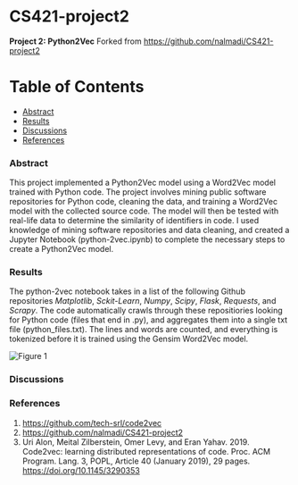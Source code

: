 # CS421-project2

**Project 2: Python2Vec**
Forked from https://github.com/nalmadi/CS421-project2

Table of Contents
=================
  * [Abstract](#abstract)
  * [Results](#results)
  * [Discussions](#discussions)
  * [References](#references)

### Abstract
This project implemented a Python2Vec model using a Word2Vec model trained with Python code. The project involves mining public software repositories for Python code, cleaning the data, and training a Word2Vec model with the collected source code. The model will then be tested with real-life data to determine the similarity of identifiers in code. I used knowledge of mining software repositories and data cleaning, and created a Jupyter Notebook (python-2vec.ipynb) to complete the necessary steps to create a Python2Vec model.

### Results
The python-2vec notebook takes in a list of the following Github repositories *Matplotlib*, *Sckit-Learn*, *Numpy*, *Scipy*, *Flask*, *Requests*, and *Scrapy*.
The code automatically crawls through these repositiories looking for Python code (files that end in .py), and aggregates them into a single txt file (python_files.txt). The lines and words are counted, and everything is tokenized before it is trained using the Gensim Word2Vec model.

![Figure 1](https://i.postimg.cc/dD57xq2J/Screenshot-2023-02-21-215328.jpg)


### Discussions



### References
1. https://github.com/tech-srl/code2vec
2. https://github.com/nalmadi/CS421-project2
3. Uri Alon, Meital Zilberstein, Omer Levy, and Eran Yahav. 2019. Code2vec: learning distributed representations of code. Proc. ACM Program. Lang. 3, POPL, Article 40 (January 2019), 29 pages. https://doi.org/10.1145/3290353